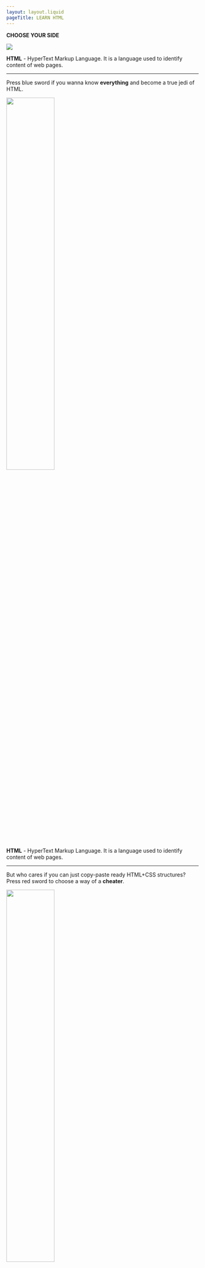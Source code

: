 ```yaml
---
layout: layout.liquid
pageTitle: LEARN HTML
---
```

<div> 
        <div class="containing-div">
            <div class="box">
                <div class="box-row">
                <p class="centered_para"><strong>CHOOSE YOUR SIDE</strong></p>                
                <img id="vader-img" src="/images/vader.png">                           
                <div class="box-row">
                    <div class="box-cell box1">  
                        <p><strong>HTML</strong> - HyperText Markup Language. It is a language used to identify content of web pages. <hr> Press blue sword if you wanna know <strong>everything</strong>
                        and become a true jedi of HTML.
                        </p>
                        <a href="/tutorials/html_jedi">
                        <div width = 50%>
                        <img class="sword" src = "/images/blue_sword.png" width = 50%>
                        </a>
                        </div>
                    </div>
                    <div class="box-cell box2">  
                        <p><strong>HTML</strong> - HyperText Markup Language. It is a language used to identify content of web pages. <hr> But who cares if you can just copy-paste ready HTML+CSS structures? Press red sword to choose a way of a <strong>cheater</strong>.</p> 
                        <a href="/tutorials/html_css_cheats">
                        <img class="sword" src = "/images/red_sword.png" width = 50%>
                        </a>
                    </div>
                </div>  
            </div>  
        </div>  
</div> 

